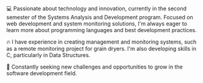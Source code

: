 💻 Passionate about technology and innovation, currently in the second semester of the Systems Analysis and Development program. Focused on web development and system monitoring solutions, I'm always eager to learn more about programming languages and best development practices.

🔥 I have experience in creating management and monitoring systems, such as a remote monitoring project for grain dryers. I'm also developing skills in C, particularly in Data Structures.

🚀 Constantly seeking new challenges and opportunities to grow in the software development field.
